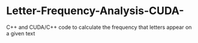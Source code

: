 # Letter-Frequency-Analysis-CUDA-
C++ and CUDA/C++ code to calculate the frequency that letters appear on a given text

